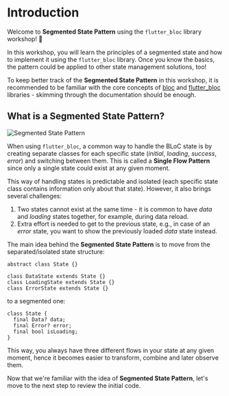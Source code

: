 # Introduction

Welcome to **Segmented State Pattern** using the `flutter_bloc` library workshop! 👋

In this workshop, you will learn the principles of a segmented state and how to implement it using the `flutter_bloc` library. Once you know the basics, the pattern could be applied to other state management solutions, too!

To keep better track of the **Segmented State Pattern** in this workshop, it is recommended to be familiar with the core concepts of [bloc](https://bloclibrary.dev/#/coreconcepts?id=bloc) and [flutter_bloc](https://bloclibrary.dev/#/flutterbloccoreconcepts) libraries - skimming through the documentation should be enough.

## What is a Segmented State Pattern?

![Segmented State Pattern](https://dartpad-ws-segmented-state.web.app/images/segmented_state_pattern.png)

When using `flutter_bloc`, a common way to handle the BLoC state is by creating separate classes for each specific state (_initial_, _loading_, _success_, _error_) and switching between them. This is called a **Single Flow Pattern** since only a single state could exist at any given moment.

This way of handling states is predictable and isolated (each specific state class contains information only about that state). However, it also brings several challenges:

1. Two states cannot exist at the same time - it is common to have _data_ and _loading_ states together, for example, during data reload.
2. Extra effort is needed to get to the previous state, e.g., in case of an _error_ state, you want to show the previously loaded _data_ state instead.

The main idea behind the **Segmented State Pattern** is to move from the separated/isolated state structure:

```
abstract class State {}

class DataState extends State {}
class LoadingState extends State {}
class ErrorState extends State {}
```

to a segmented one:

```
class State {
  final Data? data;
  final Error? error;
  final bool isLoading;
}
```

This way, you always have three different flows in your state at any given moment, hence it becomes easier to transform, combine and later observe them.

Now that we're familiar with the idea of **Segmented State Pattern**, let's move to the next step to review the initial code.
